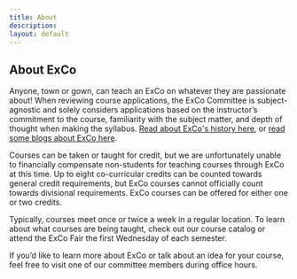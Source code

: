 ```yaml
---
title: About
description:
layout: default
---
```

## About ExCo

<p style="text-align: left">Anyone, town or gown, can teach an ExCo on whatever they are passionate about! When reviewing course applications, the ExCo Committee is subject-agnostic and solely considers applications based on the instructor’s commitment to the course, familiarity with the subject matter, and depth of thought when making the syllabus. <a href="/resources/history.html">Read about ExCo's history here</a>, or <a href="/resources/readmore.html">read some blogs about ExCo here</a>.</p>

<p style="text-align: left">Courses can be taken or taught for credit, but we are unfortunately unable to financially compensate non-students for teaching courses through ExCo at this time. Up to eight co-curricular credits can be counted towards general credit requirements, but ExCo courses cannot officially count towards divisional requirements. ExCo courses can be offered for either one or two credits.</p>

<p style="text-align: left">Typically, courses meet once or twice a week in a regular location. To learn about what courses are being taught, check out our course catalog or attend the ExCo Fair the first Wednesday of each semester.</p>

<p style="text-align: left">If you’d like to learn more about ExCo or talk about an idea for your course, feel free to visit one of our committee members during office hours.</p>
